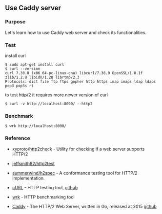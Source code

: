 ## Use Caddy server

### Purpose

Let's learn how to use Caddy web server and check its functionalities.

### Test

install curl

	$ sudo apt-get install curl
	$ curl --version
	curl 7.38.0 (x86_64-pc-linux-gnu) libcurl/7.38.0 OpenSSL/1.0.1f zlib/1.2.8 libidn/1.28 librtmp/2.3
	Protocols: dict file ftp ftps gopher http https imap imaps ldap ldaps pop3 pop3s rt

to test http/2 it requires more newer version of curl

	$ curl -v http://localhost:8090/ --http2

### Benchmark

	$ wrk http://localhost:8090/

### Reference

- [xyproto/http2check](https://github.com/xyproto/http2check) - Utility for checking if a web server supports HTTP/2
- [jeffsmith82/http2test](https://github.com/jeffsmith82/http2test)
- [summerwind/h2spec](https://github.com/summerwind/h2spec) - A conformance testing tool for HTTP/2 implementation.

- [cURL](http://curl.haxx.se/) - HTTP testing tool, [github](https://github.com/bagder/curl)
- [wrk](https://github.com/wg/wrk) - HTTP benchmarking tool

- [Caddy](https://caddyserver.com/) - The HTTP/2 Web Server, written in Go, released at 2015
	[github]()


